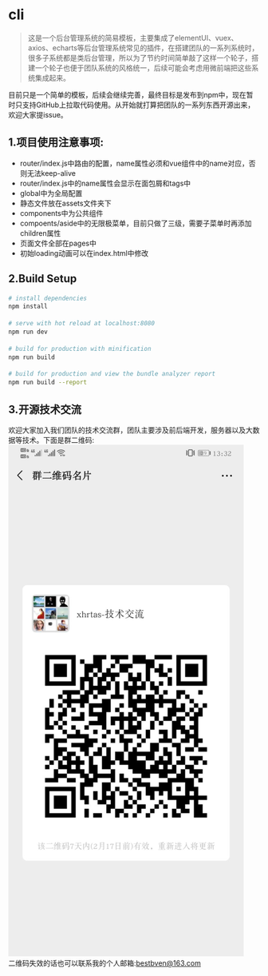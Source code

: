 # cli
> 这是一个后台管理系统的简易模板，主要集成了elementUI、vuex、axios、echarts等后台管理系统常见的插件，在搭建团队的一系列系统时，很多子系统都是类后台管理，所以为了节约时间简单敲了这样一个轮子，搭建一个轮子也便于团队系统的风格统一，后续可能会考虑用微前端把这些系统集成起来。  

目前只是一个简单的模板，后续会继续完善，最终目标是发布到npm中，现在暂时只支持GitHub上拉取代码使用。从开始就打算把团队的一系列东西开源出来，欢迎大家提issue。
## 1.项目使用注意事项:
- router/index.js中路由的配置，name属性必须和vue组件中的name对应，否则无法keep-alive
- router/index.js中的name属性会显示在面包屑和tags中
- global中为全局配置
- 静态文件放在assets文件夹下
- components中为公共组件
- compoents/aside中的无限极菜单，目前只做了三级，需要子菜单时再添加children属性
- 页面文件全部在pages中
- 初始loading动画可以在index.html中修改

## 2.Build Setup

``` bash
# install dependencies
npm install

# serve with hot reload at localhost:8080
npm run dev

# build for production with minification
npm run build

# build for production and view the bundle analyzer report
npm run build --report
```

## 3.开源技术交流
欢迎大家加入我们团队的技术交流群，团队主要涉及前后端开发，服务器以及大数据等技术。下面是群二维码:  
![群二维码](static/687034558134243340.jpg)   
二维码失效的话也可以联系我的个人邮箱:bestbven@163.com

